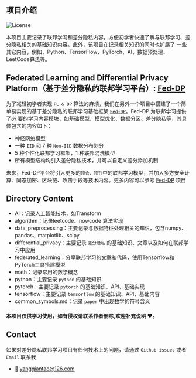 ## 项目介绍
![License](https://img.shields.io/badge/License-MIT-blue.svg)

本项目主要记录了联邦学习和差分隐私内容，方便初学者快速了解与联邦学习、差分隐私相关的基础知识内容。此外，该项目在记录相关知识的同时也扩展了
一些其它内容，例如，Python、TensorFlow、PyTorch、AI、数据预处理、LeetCode算法等。

## Federated Learning and Differential Privacy Platform（基于差分隐私的联邦学习平台）: [Fed-DP](https://github.com/NigeloYang/Fed-DP)
为了减轻初学者实现 `FL & DP` 算法的麻烦，我们在另外一个项目中搭建了一个简单易实现的基于差分隐私的联邦学习基础框架 [`Fed-DP`](https://github.com/NigeloYang/Fed-DP)。Fed-DP 为联邦学习提供了必
要的学习内容模块，如基础模型、模型优化、数据分区、差分隐私等，其具体包含的内容如下：

- 神经网络模型
- 一种 `IID` 和 7 种 `Non-IID` 数据分布划分
- 5 种个性化联邦学习框架，1 种联邦混洗模型
- 所有模型结构均引入差分隐私技术，并可以自定义差分添加机制

未来，Fed-DP平台将引入更多的`顶会、顶刊`中的联邦学习模型，并加入多方安全计算、同态加密、区块链、攻击手段等技术内容。更多内容可以参考 [Fed-DP](https://github.com/NigeloYang/Fed-DP) 项目

## Directory Content
- AI：记录人工智能技术，如Transform
- algorithm：记录leetcode、nowcode 算法实现 
- data_preprocessing：主要记录与数据特征处理相关的知识，包含numpy、pandas、matplotlib、scipy 
- differential_privacy：主要记录 `差分隐私` 的基础知识、文章以及如何在联邦学习中应用 
- federated_learning：分享联邦学习的文章和代码，使用Tensorflow和PyTorch工具搭建模型
- math：记录常用的数学概念
- python：主要记录 `python` 的基础知识
- pytorch：主要记录 `pytorch` 的基础知识、API、基础实现 
- tensorflow：主要记录 `tensorflow` 的基础知识、API、基础内容
- common_symbols.md：记录 `paper` 中出现数学的符号含义

#### 本项目仅供学习使用，如有侵权请联系作者删除,欢迎补充说明 ❤️。

## Contact
如果对差分隐私联邦学习项目有任何技术上的问题，请通过 `Github issues` 或者 `Email` 联系我

- 📧 yangqiantao@126.com




